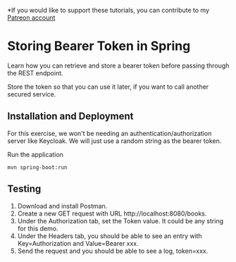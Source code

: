 *If you would like to support these tutorials, you can contribute to my [Patreon account](https://patreon.com/czetsuya)

# Storing Bearer Token in Spring

Learn how you can retrieve and store a bearer token before passing through the REST endpoint.

Store the token so that you can use it later, if you want to call another secured service.

##  Installation and Deployment

For this exercise, we won't be needing an authentication/authorization server like Keycloak. We will just use a 
random string as the bearer token.

Run the application

```
mvn spring-boot:run
```

## Testing

1. Download and install Postman.
2. Create a new GET request with URL http://localhost:8080/books.
3. Under the Authorization tab, set the Token value. It could be any string for this demo.
4. Under the Headers tab, you should be able to see an entry with Key=Authorization and Value=Bearer xxx.
5. Send the request and you should be able to see a log, token=xxx. 
